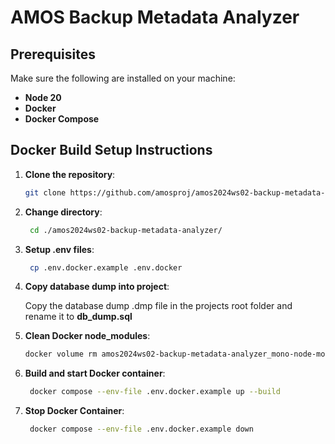 # AMOS Backup Metadata Analyzer

## Prerequisites

Make sure the following are installed on your machine:

- **Node 20**
- **Docker**
- **Docker Compose**

## Docker Build Setup Instructions

1. **Clone the repository**:

   ```bash
   git clone https://github.com/amosproj/amos2024ws02-backup-metadata-analyzer.git

   ```

2. **Change directory**:

   ```bash
    cd ./amos2024ws02-backup-metadata-analyzer/

   ```

3. **Setup .env files**:

   ```bash
    cp .env.docker.example .env.docker

   ```

4. **Copy database dump into project**:

   Copy the database dump .dmp file in the projects root folder and rename it to **db_dump.sql**

5. **Clean Docker node_modules**:

   ```bash
   docker volume rm amos2024ws02-backup-metadata-analyzer_mono-node-modules
   ```

6. **Build and start Docker container**:

   ```bash
    docker compose --env-file .env.docker.example up --build

   ```

7. **Stop Docker Container**:
   ```bash
    docker compose --env-file .env.docker.example down
   ```
